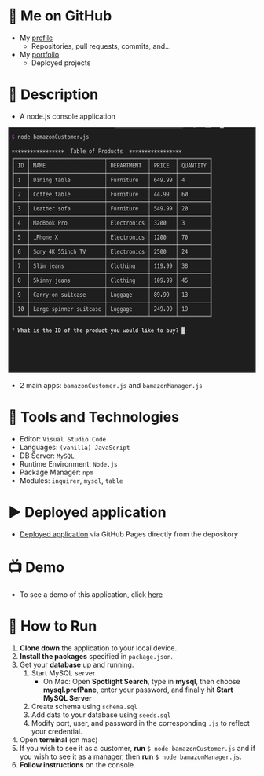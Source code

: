 # :link: Me on GitHub
* My [profile](https://github.com/ArsalanAtGH)
  * Repositories, pull requests, commits, and...
* My [portfolio](https://arsalanatgh.github.io)
  * Deployed projects

# :page_with_curl: Description
* A node.js console application

<img src="Docs/Images/inventory_table.png" width="600" height="500">

* 2 main apps: `bamazonCustomer.js` and `bamazonManager.js`

# :nut_and_bolt: Tools and Technologies
* Editor: `Visual Studio Code`
* Languages: `(vanilla) JavaScript`
* DB Server: `MySQL`
* Runtime Environment: `Node.js`
* Package Manager: `npm`
* Modules: `inquirer`, `mysql`, `table`

# :arrow_forward: Deployed application
* [Deployed application]() via GitHub Pages directly from the depository


# :tv: Demo
* To see a demo of this application, click [here](https://youtu.be/jGRjsO4kqg4) 

# :wrench: How to Run
1. **Clone down** the application to your local device.
2. **Install the packages** specified in `package.json`.
3. Get your **database** up and running.
    1. Start MySQL server
       * On Mac: Open **Spotlight Search**, type in **mysql**, then choose **mysql.prefPane**,
       enter your password, and finally hit **Start MySQL Server**
    2. Create schema using `schema.sql`
    3. Add data to your database using `seeds.sql`
    4. Modify port, user, and password in the corresponding `.js` to reflect your credential.
4. Open **terminal** (on mac)
5. If you wish to see it as a customer, **run** `$ node bamazonCustomer.js` and 
if you wish to see it as a manager, then **run** `$ node bamazonManager.js`.
6. **Follow instructions** on the console.
